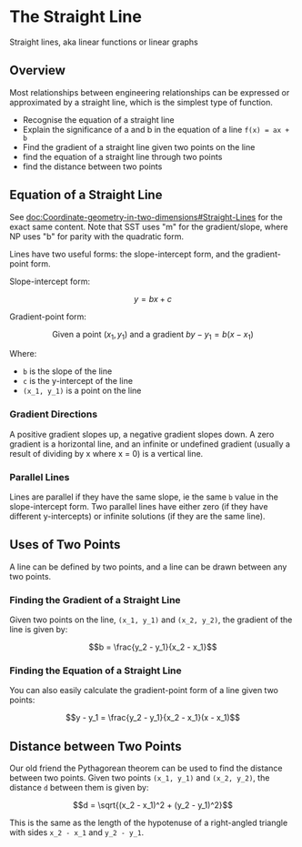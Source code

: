 # The Straight Line

Straight lines, aka linear functions or linear graphs

## Overview

Most relationships between engineering relationships can be expressed or approximated by a straight 
line, which is the simplest type of function.

- Recognise the equation of a straight line
- Explain the significance of a and b in the equation of a line `f(x) = ax + b`
- Find the gradient of a straight line given two points on the line
- find the equation of a straight line through two points
- find the distance between two points

## Equation of a Straight Line

See <doc:Coordinate-geometry-in-two-dimensions#Straight-Lines> for the exact same content. Note that SST uses "m" for the gradient/slope, where NP uses "b" for parity with the quadratic form.

Lines have two useful forms: the slope-intercept form, and the gradient-point form.

Slope-intercept form:
```math
y = bx + c
```

Gradient-point form:
```math
\text{Given a point } (x_1, y_1) \text{ and a gradient } b

y - y_1 = b(x - x_1)
```

Where:
- `b` is the slope of the line
- `c` is the y-intercept of the line
- `(x_1, y_1)` is a point on the line

### Gradient Directions

A positive gradient slopes up, a negative gradient slopes down. A zero gradient is a horizontal line, 
and an infinite or undefined gradient (usually a result of dividing by x where x = 0) is a vertical line.

### Parallel Lines

Lines are parallel if they have the same slope, ie the same `b` value in the slope-intercept form. Two 
parallel lines have either zero (if they have different y-intercepts) or infinite solutions (if they are 
the same line).

## Uses of Two Points

A line can be defined by two points, and a line can be drawn between any two points.

### Finding the Gradient of a Straight Line

Given two points on the line, `(x_1, y_1)` and `(x_2, y_2)`, the gradient of the line is given by:
```math
b = \frac{y_2 - y_1}{x_2 - x_1}
```

### Finding the Equation of a Straight Line

You can also easily calculate the gradient-point form of a line given two points:
```math
y - y_1 = \frac{y_2 - y_1}{x_2 - x_1}(x - x_1)
```

## Distance between Two Points

Our old friend the Pythagorean theorem can be used to find the distance between two points. Given two points 
`(x_1, y_1)` and `(x_2, y_2)`, the distance `d` between them is given by:
```math
d = \sqrt{(x_2 - x_1)^2 + (y_2 - y_1)^2}
```
This is the same as the length of the hypotenuse of a right-angled triangle with sides `x_2 - x_1` and
`y_2 - y_1`.